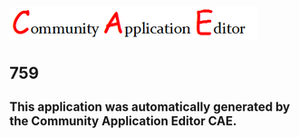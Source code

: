 ![CAE](https://github.com/CAE-Community-Application-Editor/CAE-Deployment-Temp/blob/master/img/logo.png)  

759
===================


This application was automatically generated by the Community Application Editor CAE.  
---------------
